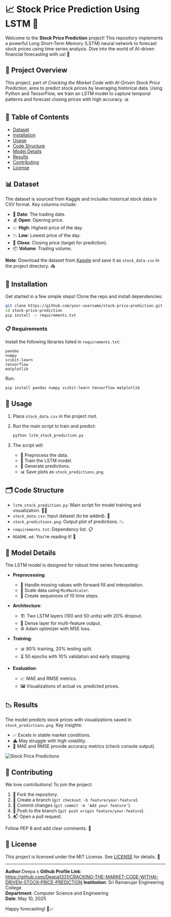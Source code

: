# 📈 Stock Price Prediction Using LSTM 🚀

Welcome to the **Stock Price Prediction** project! This repository implements a powerful Long Short-Term Memory (LSTM) neural network to forecast stock prices using time series analysis. Dive into the world of AI-driven financial forecasting with us! 🌟

## 🎯 Project Overview

This project, part of *Cracking the Market Code with AI-Driven Stock Price Prediction*, aims to predict stock prices by leveraging historical data. Using Python and TensorFlow, we train an LSTM model to capture temporal patterns and forecast closing prices with high accuracy. 📊

## 📂 Table of Contents

- [Dataset](#-dataset)
- [Installation](#-installation)
- [Usage](#-usage)
- [Code Structure](#-code-structure)
- [Model Details](#-model-details)
- [Results](#-results)
- [Contributing](#-contributing)
- [License](#-license)

## 📊 Dataset

The dataset is sourced from Kaggle and includes historical stock data in CSV format. Key columns include:

- 📅 **Date**: The trading date.
- 💰 **Open**: Opening price.
- 📈 **High**: Highest price of the day.
- 📉 **Low**: Lowest price of the day.
- 🎯 **Close**: Closing price (target for prediction).
- 📦 **Volume**: Trading volume.

**Note**: Download the dataset from [Kaggle](https://www.kaggle.com/datasets/your-dataset-link) and save it as `stock_data.csv` in the project directory. 📥

## 🔧 Installation

Get started in a few simple steps! Clone the repo and install dependencies:

```bash
git clone https://github.com/your-username/stock-price-prediction.git
cd stock-price-prediction
pip install -r requirements.txt
```

### 📋 Requirements

Install the following libraries listed in `requirements.txt`:

```
pandas
numpy
scikit-learn
tensorflow
matplotlib
```

Run:

```bash
pip install pandas numpy scikit-learn tensorflow matplotlib
```

## 🚀 Usage

1. Place `stock_data.csv` in the project root.
2. Run the main script to train and predict:

   ```bash
   python lstm_stock_prediction.py
   ```

3. The script will:
   - 🧹 Preprocess the data.
   - 🧠 Train the LSTM model.
   - 🔮 Generate predictions.
   - 📊 Save plots as `stock_predictions.png`.

## 🗂 Code Structure

- `lstm_stock_prediction.py`: Main script for model training and visualization. 🧑‍💻
- `stock_data.csv`: Input dataset (to be added). 📄
- `stock_predictions.png`: Output plot of predictions. 📉
- `requirements.txt`: Dependency list. 📋
- `README.md`: You're reading it! 📖

## 🧠 Model Details

The LSTM model is designed for robust time series forecasting:

- **Preprocessing**:
  - 🧼 Handle missing values with forward fill and interpolation.
  - 📏 Scale data using `MinMaxScaler`.
  - 📅 Create sequences of 10 time steps.

- **Architecture**:
  - 🏗 Two LSTM layers (100 and 50 units) with 20% dropout.
  - 🔗 Dense layer for multi-feature output.
  - ⚙️ Adam optimizer with MSE loss.

- **Training**:
  - 📊 80% training, 20% testing split.
  - ⏳ 50 epochs with 10% validation and early stopping.

- **Evaluation**:
  - 📈 MAE and RMSE metrics.
  - 🖼 Visualizations of actual vs. predicted prices.

## 📉 Results

The model predicts stock prices with visualizations saved in `stock_predictions.png`. Key insights:

- ✅ Excels in stable market conditions.
- ⚠️ May struggle with high volatility.
- 📏 MAE and RMSE provide accuracy metrics (check console output).

![Stock Price Predictions](stock_predictions.png)

## 🤝 Contributing

We love contributions! To join the project:

1. 🍴 Fork the repository.
2. 🌱 Create a branch (`git checkout -b feature/your-feature`).
3. 💾 Commit changes (`git commit -m 'Add your feature'`).
4. 🚀 Push to the branch (`git push origin feature/your-feature`).
5. 📬 Open a pull request.

Follow PEP 8 and add clear comments. 🙌

## 📜 License

This project is licensed under the MIT License. See [LICENSE](LICENSE) for details. 📝

---

**Author**:Deepa s
**Github Profile Link**: https://github.com/Deepa1331/CRACKING-THE-MARKET-CODE-WITHAI-DRIVEN-STOCK-PRICE-PREDICTION
**Institution**: Sri Ramanujar Engineering College  
**Department**: Computer Science and Engineering  
**Date**: May 10, 2025

Happy forecasting! 🚀📈
